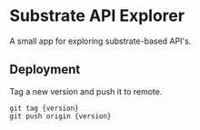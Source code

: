 Substrate API Explorer
======================

A small app for exploring substrate-based API's.




## Deployment

Tag a new version and push it to remote.

```
git tag {version}
git push origin {version}
```
